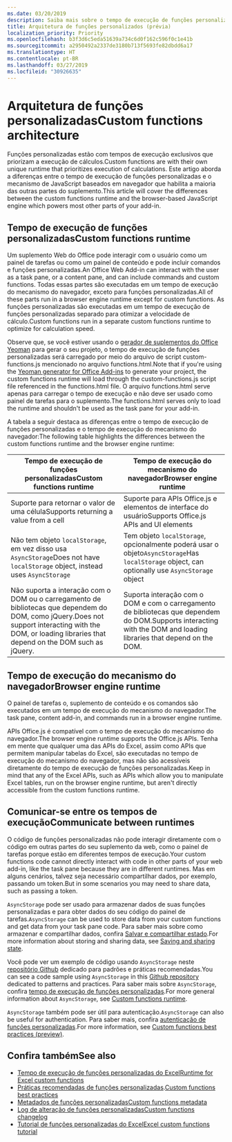 ```yaml
---
ms.date: 03/20/2019
description: Saiba mais sobre o tempo de execução de funções personalizadas do Excel.
title: Arquitetura de funções personalizados (prévia)
localization_priority: Priority
ms.openlocfilehash: b3f3d6c5eda51639a734c6d0f162c596f0c1e41b
ms.sourcegitcommit: a2950492a2337de3180b713f5693fe82dbdd6a17
ms.translationtype: HT
ms.contentlocale: pt-BR
ms.lasthandoff: 03/27/2019
ms.locfileid: "30926635"
---
```

# <a name="custom-functions-architecture"></a><span data-ttu-id="51e53-103">Arquitetura de funções personalizadas</span><span class="sxs-lookup"><span data-stu-id="51e53-103">Custom functions architecture</span></span>

 <span data-ttu-id="51e53-104">Funções personalizadas estão com tempos de execução exclusivos que priorizam a execução de cálculos.</span><span class="sxs-lookup"><span data-stu-id="51e53-104">Custom functions are with their own unique runtime that prioritizes execution of calculations.</span></span> <span data-ttu-id="51e53-105">Este artigo aborda a diferenças entre o tempo de execução de funções personalizadas e o mecanismo de JavaScript baseados em navegador que habilita a maioria das outras partes do suplemento.</span><span class="sxs-lookup"><span data-stu-id="51e53-105">This article will cover the differences between the custom functions runtime and the browser-based JavaScript engine which powers most other parts of your add-in.</span></span>

## <a name="custom-functions-runtime"></a><span data-ttu-id="51e53-106">Tempo de execução de funções personalizadas</span><span class="sxs-lookup"><span data-stu-id="51e53-106">Custom functions runtime</span></span>

<span data-ttu-id="51e53-107">Um suplemento Web do Office pode interagir com o usuário como um painel de tarefas ou como um painel de conteúdo e pode incluir comandos e funções personalizadas.</span><span class="sxs-lookup"><span data-stu-id="51e53-107">An Office Web Add-in can interact with the user as a task pane, or a content pane, and can include commands and custom functions.</span></span> <span data-ttu-id="51e53-108">Todas essas partes são executadas em um tempo de execução do mecanismo do navegador, exceto para funções personalizadas.</span><span class="sxs-lookup"><span data-stu-id="51e53-108">All of these parts run in a browser engine runtime except for custom functions.</span></span> <span data-ttu-id="51e53-109">As funções personalizadas são executadas em um tempo de execução de funções personalizadas separado para otimizar a velocidade de cálculo.</span><span class="sxs-lookup"><span data-stu-id="51e53-109">Custom functions run in a separate custom functions runtime to optimize for calculation speed.</span></span>

<span data-ttu-id="51e53-110">Observe que, se você estiver usando o [gerador de suplementos do Office Yeoman](https://www.npmjs.com/package/generator-office) para gerar o seu projeto, o tempo de execução de funções personalizadas será carregado por meio do arquivo de script custom-functions.js mencionado no arquivo functions.html.</span><span class="sxs-lookup"><span data-stu-id="51e53-110">Note that if you're using the [Yeoman generator for Office Add-ins](https://www.npmjs.com/package/generator-office) to generate your project, the custom functions runtime will load through the custom-functions.js script file referenced in the functions.html file.</span></span> <span data-ttu-id="51e53-111">O arquivo functions.html serve apenas para carregar o tempo de execução e não deve ser usado como painel de tarefas para o suplemento.</span><span class="sxs-lookup"><span data-stu-id="51e53-111">The functions.html serves only to load the runtime and shouldn't be used as the task pane for your add-in.</span></span>

<span data-ttu-id="51e53-112">A tabela a seguir destaca as diferenças entre o tempo de execução de funções personalizadas e o tempo de execução do mecanismo do navegador:</span><span class="sxs-lookup"><span data-stu-id="51e53-112">The following table highlights the differences between the custom functions runtime and the browser engine runtime:</span></span>

| <span data-ttu-id="51e53-113">Tempo de execução de funções personalizadas</span><span class="sxs-lookup"><span data-stu-id="51e53-113">Custom functions runtime</span></span>  | <span data-ttu-id="51e53-114">Tempo de execução do mecanismo do navegador</span><span class="sxs-lookup"><span data-stu-id="51e53-114">Browser engine runtime</span></span>    |
|------------------------------------------------------------------ |-------------------------------------------------------------------------------------------------------------- |
| <span data-ttu-id="51e53-115">Suporte para retornar o valor de uma célula</span><span class="sxs-lookup"><span data-stu-id="51e53-115">Supports returning a value from a cell</span></span>    | <span data-ttu-id="51e53-116">Suporte para APIs Office.js e elementos de interface do usuário</span><span class="sxs-lookup"><span data-stu-id="51e53-116">Supports Office.js APIs and UI elements</span></span>   |
| <span data-ttu-id="51e53-117">Não tem objeto `localStorage`, em vez disso usa `AsyncStorage`</span><span class="sxs-lookup"><span data-stu-id="51e53-117">Does not have `localStorage` object, instead uses `AsyncStorage`</span></span>  | <span data-ttu-id="51e53-118">Tem objeto `localStorage`, opcionalmente poderá usar o objeto`AsyncStorage`</span><span class="sxs-lookup"><span data-stu-id="51e53-118">Has `localStorage` object, can optionally use `AsyncStorage` object</span></span>   |
| <span data-ttu-id="51e53-119">Não suporta a interação com o DOM ou o carregamento de  bibliotecas que dependem do DOM, como jQuery.</span><span class="sxs-lookup"><span data-stu-id="51e53-119">Does not support interacting with the DOM, or loading libraries that depend on the DOM such as jQuery.</span></span>    | <span data-ttu-id="51e53-120">Suporta interação com o DOM e com o carregamento de bibliotecas que dependem do DOM.</span><span class="sxs-lookup"><span data-stu-id="51e53-120">Supports interacting with the DOM and loading libraries that depend on the DOM.</span></span> |


## <a name="browser-engine-runtime"></a><span data-ttu-id="51e53-121">Tempo de execução do mecanismo do navegador</span><span class="sxs-lookup"><span data-stu-id="51e53-121">Browser engine runtime</span></span>

<span data-ttu-id="51e53-122">O painel de tarefas o, suplemento de conteúdo e os comandos são executados em um tempo de execução do mecanismo do navegador.</span><span class="sxs-lookup"><span data-stu-id="51e53-122">The task pane, content add-in, and commands run in a browser engine runtime.</span></span>

<span data-ttu-id="51e53-123">APIs Office.js é compatível com o tempo de execução do mecanismo do navegador.</span><span class="sxs-lookup"><span data-stu-id="51e53-123">The browser engine runtime supports the Office.js APIs.</span></span> <span data-ttu-id="51e53-124">Tenha em mente que qualquer uma das APIs do Excel, assim como APIs que permitem manipular tabelas do Excel, são executadas no tempo de execução do mecanismo do navegador, mas não são acessíveis diretamente do tempo de execução de funções personalizadas.</span><span class="sxs-lookup"><span data-stu-id="51e53-124">Keep in mind that any of the Excel APIs, such as APIs which allow you to manipulate Excel tables, run on the browser engine runtime, but aren't directly accessible from the custom functions runtime.</span></span>

## <a name="communicate-between-runtimes"></a><span data-ttu-id="51e53-125">Comunicar-se entre os tempos de execução</span><span class="sxs-lookup"><span data-stu-id="51e53-125">Communicate between runtimes</span></span>

<span data-ttu-id="51e53-126">O código de funções personalizadas não pode interagir diretamente com o código em outras partes do seu suplemento da web, como o painel de tarefas porque estão em diferentes tempos de execução.</span><span class="sxs-lookup"><span data-stu-id="51e53-126">Your custom functions code cannot directly interact with code in other parts of your web add-in, like the task pane because they are in different runtimes.</span></span> <span data-ttu-id="51e53-127">Mas em alguns cenários, talvez seja necessário compartilhar dados, por exemplo, passando um token.</span><span class="sxs-lookup"><span data-stu-id="51e53-127">But in some scenarios you may need to share data, such as passing a token.</span></span>

<span data-ttu-id="51e53-128">`AsyncStorage` pode ser usado para armazenar dados de suas funções personalizadas e para obter dados do seu código do painel de tarefas.</span><span class="sxs-lookup"><span data-stu-id="51e53-128">`AsyncStorage` can be used to store data from your custom functions and get data from your task pane code.</span></span> <span data-ttu-id="51e53-129">Para saber mais sobre como armazenar e compartilhar dados, confira [Salvar e compartilhar estado](custom-functions-overview.md#saving-and-sharing-state).</span><span class="sxs-lookup"><span data-stu-id="51e53-129">For more information about storing and sharing data, see [Saving and sharing state](custom-functions-overview.md#saving-and-sharing-state).</span></span>

<span data-ttu-id="51e53-130">Você pode ver um exemplo de código usando `AsyncStorage` neste [repositório Github](https://github.com/OfficeDev/PnP-OfficeAddins/tree/master/Excel-custom-functions/AsyncStorage) dedicado para padrões e práticas recomendadas.</span><span class="sxs-lookup"><span data-stu-id="51e53-130">You can see a code sample using `AsyncStorage` in this [Github repository](https://github.com/OfficeDev/PnP-OfficeAddins/tree/master/Excel-custom-functions/AsyncStorage) dedicated to patterns and practices.</span></span>
<span data-ttu-id="51e53-131">Para saber mais sobre `AsyncStorage`, confira [tempo de execução de funções personalizadas](./custom-functions-runtime.md).</span><span class="sxs-lookup"><span data-stu-id="51e53-131">For more general information about `AsyncStorage`, see [Custom functions runtime](./custom-functions-runtime.md).</span></span>

<span data-ttu-id="51e53-132">`AsyncStorage` também pode ser útil para autenticação.</span><span class="sxs-lookup"><span data-stu-id="51e53-132">`AsyncStorage` can also be useful for authentication.</span></span> <span data-ttu-id="51e53-133">Para saber mais, confira [autenticação de funções personalizadas](custom-functions-authentication.md).</span><span class="sxs-lookup"><span data-stu-id="51e53-133">For more information, see [Custom functions best practices (preview)](custom-functions-authentication.md).</span></span>

## <a name="see-also"></a><span data-ttu-id="51e53-134">Confira também</span><span class="sxs-lookup"><span data-stu-id="51e53-134">See also</span></span>

* [<span data-ttu-id="51e53-135">Tempo de execução de funções personalizadas do Excel</span><span class="sxs-lookup"><span data-stu-id="51e53-135">Runtime for Excel custom functions</span></span>](custom-functions-runtime.md)
* <span data-ttu-id="51e53-136">[Práticas recomendadas de funções personalizadas](custom-functions-best-practices.md).</span><span class="sxs-lookup"><span data-stu-id="51e53-136">[Custom functions best practices](custom-functions-best-practices.md)</span></span>
* [<span data-ttu-id="51e53-137">Metadados de funções personalizadas</span><span class="sxs-lookup"><span data-stu-id="51e53-137">Custom functions metadata</span></span>](custom-functions-json.md)
* [<span data-ttu-id="51e53-138">Log de alteração de funções personalizadas</span><span class="sxs-lookup"><span data-stu-id="51e53-138">Custom functions changelog</span></span>](custom-functions-changelog.md)
* [<span data-ttu-id="51e53-139">Tutorial de funções personalizadas do Excel</span><span class="sxs-lookup"><span data-stu-id="51e53-139">Excel custom functions tutorial</span></span>](../tutorials/excel-tutorial-create-custom-functions.md)
